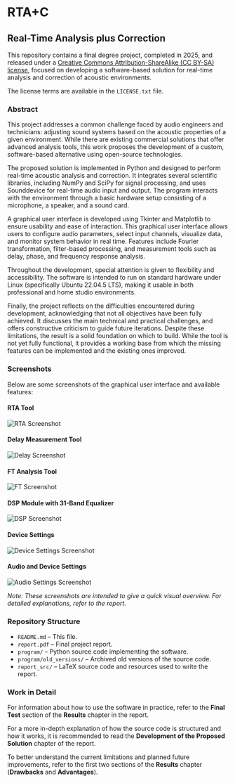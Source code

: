 # RTA+C  
## Real-Time Analysis plus Correction

This repository contains a final degree project, completed in 2025, and released under a [Creative Commons Attribution-ShareAlike (CC BY-SA) license](https://bibliotecnica.upc.edu/en/propietat-intellectual/llicencies-acces-lliure-creative-commons-gnu), focused on developing a software-based solution for real-time analysis and correction of acoustic environments.

The license terms are available in the `LICENSE.txt` file.

### Abstract

This project addresses a common challenge faced by audio engineers and technicians: adjusting sound systems
based on the acoustic properties of a given environment. While there are existing commercial solutions that
offer advanced analysis tools, this work proposes the development of a custom, software-based alternative using
open-source technologies.

The proposed solution is implemented in Python and designed to perform real-time acoustic analysis and
correction. It integrates several scientific libraries, including NumPy and SciPy for signal processing, and
uses Sounddevice for real-time audio input and output. The program interacts with the environment through a
basic hardware setup consisting of a microphone, a speaker, and a sound card.

A graphical user interface is developed using Tkinter and Matplotlib to ensure usability and ease of interaction.
This graphical user interface allows users to configure audio parameters, select input channels, visualize data,
and monitor system behavior in real time. Features include Fourier transformation, filter-based processing,
and measurement tools such as delay, phase, and frequency response analysis.

Throughout the development, special attention is given to flexibility and accessibility. The software is intended
to run on standard hardware under Linux (specifically Ubuntu 22.04.5 LTS), making it usable in both
professional and home studio environments.

Finally, the project reflects on the difficulties encountered during development, acknowledging that not all
objectives have been fully achieved. It discusses the main technical and practical challenges, and offers
constructive criticism to guide future iterations. Despite these limitations, the result is a solid foundation on
which to build. While the tool is not yet fully functional, it provides a working base from which the missing
features can be implemented and the existing ones improved.

### Screenshots

Below are some screenshots of the graphical user interface and available features:

#### RTA Tool
![RTA Screenshot](report/Figures/Coro_Music_EQ_X32.png)

#### Delay Measurement Tool
![Delay Screenshot](report/Figures/Coro_delay_2.png)

#### FT Analysis Tool
![FT Screenshot](report/Figures/FT_page.png)

#### DSP Module with 31-Band Equalizer
![DSP Screenshot](report/Figures/Coro_EQ_from_RTA.png)

#### Device Settings
![Device Settings Screenshot](report/Figures/Coro_Device_settings.png)

#### Audio and Device Settings
![Audio Settings Screenshot](report/Figures/Coro_audio_settings.png)

*Note: These screenshots are intended to give a quick visual overview. For detailed explanations, refer to the report.*

### Repository Structure

- `README.md` – This file.
- `report.pdf` – Final project report.
- `program/` – Python source code implementing the software.
- `program/old_versions/` – Archived old versions of the source code.
- `report_src/` – LaTeX source code and resources used to write the report.

### Work in Detail

For information about how to use the software in practice, refer to the __Final Test__ section of the __Results__ chapter in the report.

For a more in-depth explanation of how the source code is structured and how it works, it is recommended to read the __Development of the Proposed Solution__ chapter of the report.

To better understand the current limitations and planned future improvements, refer to the first two sections of the __Results__ chapter (__Drawbacks__ and __Advantages__).
